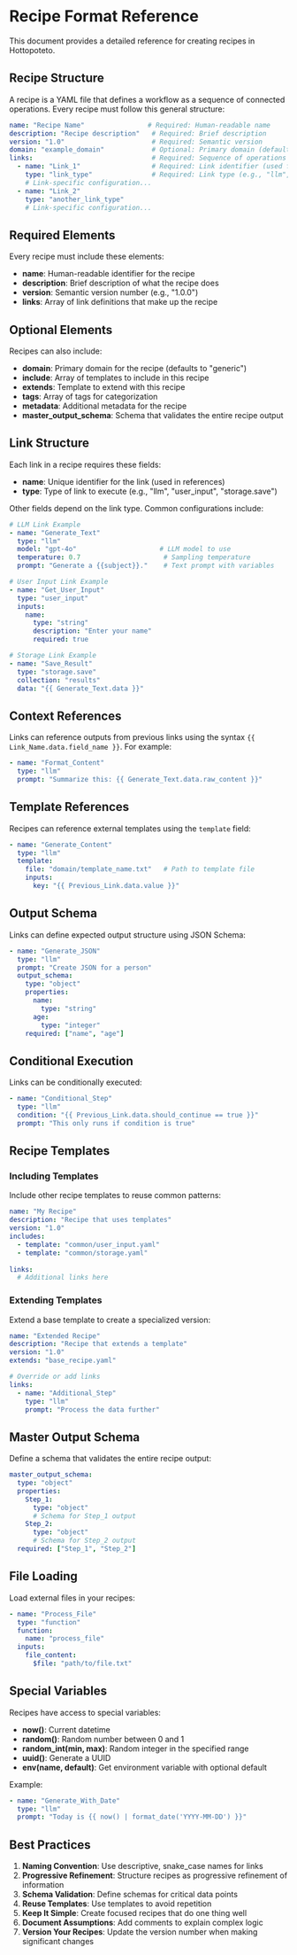 # Recipe Format Reference

This document provides a detailed reference for creating recipes in Hottopoteto.

## Recipe Structure

A recipe is a YAML file that defines a workflow as a sequence of connected operations. Every recipe must follow this general structure:

```yaml
name: "Recipe Name"                # Required: Human-readable name
description: "Recipe description"   # Required: Brief description
version: "1.0"                      # Required: Semantic version
domain: "example_domain"            # Optional: Primary domain (defaults to "generic")
links:                              # Required: Sequence of operations to execute
  - name: "Link_1"                  # Required: Link identifier (used for references)
    type: "link_type"               # Required: Link type (e.g., "llm", "storage.save")
    # Link-specific configuration...
  - name: "Link_2"
    type: "another_link_type"
    # Link-specific configuration...
```

## Required Elements

Every recipe must include these elements:

- **name**: Human-readable identifier for the recipe
- **description**: Brief description of what the recipe does
- **version**: Semantic version number (e.g., "1.0.0")
- **links**: Array of link definitions that make up the recipe

## Optional Elements

Recipes can also include:

- **domain**: Primary domain for the recipe (defaults to "generic")
- **include**: Array of templates to include in this recipe
- **extends**: Template to extend with this recipe
- **tags**: Array of tags for categorization
- **metadata**: Additional metadata for the recipe
- **master_output_schema**: Schema that validates the entire recipe output

## Link Structure

Each link in a recipe requires these fields:

- **name**: Unique identifier for the link (used in references)
- **type**: Type of link to execute (e.g., "llm", "user_input", "storage.save")

Other fields depend on the link type. Common configurations include:

```yaml
# LLM Link Example
- name: "Generate_Text"
  type: "llm"
  model: "gpt-4o"                     # LLM model to use
  temperature: 0.7                     # Sampling temperature
  prompt: "Generate a {{subject}}."    # Text prompt with variables

# User Input Link Example
- name: "Get_User_Input"
  type: "user_input"
  inputs:
    name:
      type: "string"
      description: "Enter your name"
      required: true

# Storage Link Example
- name: "Save_Result"
  type: "storage.save"
  collection: "results"
  data: "{{ Generate_Text.data }}"
```

## Context References

Links can reference outputs from previous links using the syntax `{{ Link_Name.data.field_name }}`. For example:

```yaml
- name: "Format_Content"
  type: "llm"
  prompt: "Summarize this: {{ Generate_Text.data.raw_content }}"
```

## Template References

Recipes can reference external templates using the `template` field:

```yaml
- name: "Generate_Content"
  type: "llm"
  template:
    file: "domain/template_name.txt"   # Path to template file
    inputs:
      key: "{{ Previous_Link.data.value }}"
```

## Output Schema

Links can define expected output structure using JSON Schema:

```yaml
- name: "Generate_JSON"
  type: "llm"
  prompt: "Create JSON for a person"
  output_schema:
    type: "object"
    properties:
      name:
        type: "string"
      age:
        type: "integer"
    required: ["name", "age"]
```

## Conditional Execution

Links can be conditionally executed:

```yaml
- name: "Conditional_Step"
  type: "llm"
  condition: "{{ Previous_Link.data.should_continue == true }}"
  prompt: "This only runs if condition is true"
```

## Recipe Templates

### Including Templates

Include other recipe templates to reuse common patterns:

```yaml
name: "My Recipe"
description: "Recipe that uses templates"
version: "1.0"
includes:
  - template: "common/user_input.yaml"
  - template: "common/storage.yaml"
    
links:
  # Additional links here
```

### Extending Templates

Extend a base template to create a specialized version:

```yaml
name: "Extended Recipe"
description: "Recipe that extends a template"
version: "1.0"
extends: "base_recipe.yaml"

# Override or add links
links:
  - name: "Additional_Step"
    type: "llm"
    prompt: "Process the data further"
```

## Master Output Schema

Define a schema that validates the entire recipe output:

```yaml
master_output_schema:
  type: "object"
  properties:
    Step_1:
      type: "object"
      # Schema for Step_1 output
    Step_2:
      type: "object"
      # Schema for Step_2 output
  required: ["Step_1", "Step_2"]
```

## File Loading

Load external files in your recipes:

```yaml
- name: "Process_File"
  type: "function"
  function:
    name: "process_file"
  inputs:
    file_content: 
      $file: "path/to/file.txt"
```

## Special Variables

Recipes have access to special variables:

- **now()**: Current datetime
- **random()**: Random number between 0 and 1
- **random_int(min, max)**: Random integer in the specified range
- **uuid()**: Generate a UUID
- **env(name, default)**: Get environment variable with optional default

Example:

```yaml
- name: "Generate_With_Date"
  type: "llm"
  prompt: "Today is {{ now() | format_date('YYYY-MM-DD') }}"
```

## Best Practices

1. **Naming Convention**: Use descriptive, snake_case names for links
2. **Progressive Refinement**: Structure recipes as progressive refinement of information
3. **Schema Validation**: Define schemas for critical data points
4. **Reuse Templates**: Use templates to avoid repetition
5. **Keep It Simple**: Create focused recipes that do one thing well
6. **Document Assumptions**: Add comments to explain complex logic
7. **Version Your Recipes**: Update the version number when making significant changes
